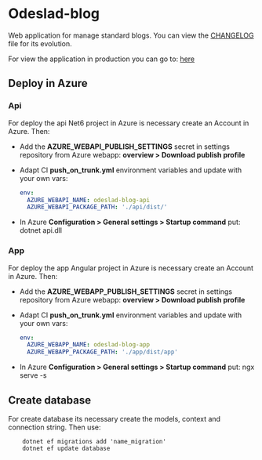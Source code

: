 # **Odeslad-blog**

Web application for manage standard blogs.
You can view the [CHANGELOG](https://github.com/ruluzor/odeslad-blog/blob/trunk/CHANGELOG.md) file for its evolution.

For view the application in production you can go to: [here](https://odeslad-blog-app.azurewebsites.net)

## Deploy in Azure

### Api

For deploy the api Net6 project in Azure is necessary create an Account in Azure. Then:

- Add the **AZURE_WEBAPI_PUBLISH_SETTINGS** secret in settings repository from Azure webapp: **overview > Download publish profile**

- Adapt CI **push_on_trunk.yml** environment variables and update with your own vars:

    ```yml
    env:
      AZURE_WEBAPI_NAME: odeslad-blog-api
      AZURE_WEBAPI_PACKAGE_PATH: './api/dist/'
    ```

- In Azure **Configuration > General settings > Startup command** put: dotnet api.dll

### App

For deploy the app Angular project in Azure is necessary create an Account in Azure. Then:

- Add the **AZURE_WEBAPP_PUBLISH_SETTINGS** secret in settings repository from Azure webapp: **overview > Download publish profile**

- Adapt CI **push_on_trunk.yml** environment variables and update with your own vars:

    ```yml
    env:
      AZURE_WEBAPP_NAME: odeslad-blog-app
      AZURE_WEBAPP_PACKAGE_PATH: './app/dist/app'
    ```

- In Azure **Configuration > General settings > Startup command** put: ngx serve -s

## Create database

For create database its necessary create the models, context and connection string. Then use:

```dotnetcli
    dotnet ef migrations add 'name_migration'
    dotnet ef update database
```

